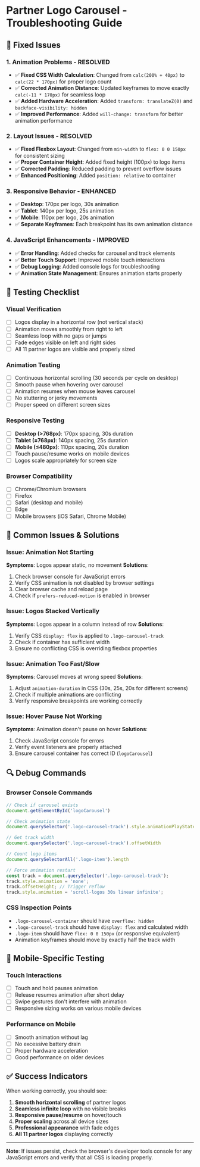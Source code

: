 # Partner Logo Carousel - Troubleshooting Guide

## 🔧 Fixed Issues

### **1. Animation Problems - RESOLVED**
- ✅ **Fixed CSS Width Calculation**: Changed from `calc(200% + 40px)` to `calc(22 * 170px)` for proper logo count
- ✅ **Corrected Animation Distance**: Updated keyframes to move exactly `calc(-11 * 170px)` for seamless loop
- ✅ **Added Hardware Acceleration**: Added `transform: translateZ(0)` and `backface-visibility: hidden`
- ✅ **Improved Performance**: Added `will-change: transform` for better animation performance

### **2. Layout Issues - RESOLVED**
- ✅ **Fixed Flexbox Layout**: Changed from `min-width` to `flex: 0 0 150px` for consistent sizing
- ✅ **Proper Container Height**: Added fixed height (100px) to logo items
- ✅ **Corrected Padding**: Reduced padding to prevent overflow issues
- ✅ **Enhanced Positioning**: Added `position: relative` to container

### **3. Responsive Behavior - ENHANCED**
- ✅ **Desktop**: 170px per logo, 30s animation
- ✅ **Tablet**: 140px per logo, 25s animation  
- ✅ **Mobile**: 110px per logo, 20s animation
- ✅ **Separate Keyframes**: Each breakpoint has its own animation distance

### **4. JavaScript Enhancements - IMPROVED**
- ✅ **Error Handling**: Added checks for carousel and track elements
- ✅ **Better Touch Support**: Improved mobile touch interactions
- ✅ **Debug Logging**: Added console logs for troubleshooting
- ✅ **Animation State Management**: Ensures animation starts properly

## 🧪 Testing Checklist

### **Visual Verification**
- [ ] Logos display in a horizontal row (not vertical stack)
- [ ] Animation moves smoothly from right to left
- [ ] Seamless loop with no gaps or jumps
- [ ] Fade edges visible on left and right sides
- [ ] All 11 partner logos are visible and properly sized

### **Animation Testing**
- [ ] Continuous horizontal scrolling (30 seconds per cycle on desktop)
- [ ] Smooth pause when hovering over carousel
- [ ] Animation resumes when mouse leaves carousel
- [ ] No stuttering or jerky movements
- [ ] Proper speed on different screen sizes

### **Responsive Testing**
- [ ] **Desktop (>768px)**: 170px spacing, 30s duration
- [ ] **Tablet (≤768px)**: 140px spacing, 25s duration
- [ ] **Mobile (≤480px)**: 110px spacing, 20s duration
- [ ] Touch pause/resume works on mobile devices
- [ ] Logos scale appropriately for screen size

### **Browser Compatibility**
- [ ] Chrome/Chromium browsers
- [ ] Firefox
- [ ] Safari (desktop and mobile)
- [ ] Edge
- [ ] Mobile browsers (iOS Safari, Chrome Mobile)

## 🐛 Common Issues & Solutions

### **Issue: Animation Not Starting**
**Symptoms**: Logos appear static, no movement
**Solutions**:
1. Check browser console for JavaScript errors
2. Verify CSS animation is not disabled by browser settings
3. Clear browser cache and reload page
4. Check if `prefers-reduced-motion` is enabled in browser

### **Issue: Logos Stacked Vertically**
**Symptoms**: Logos appear in a column instead of row
**Solutions**:
1. Verify CSS `display: flex` is applied to `.logo-carousel-track`
2. Check if container has sufficient width
3. Ensure no conflicting CSS is overriding flexbox properties

### **Issue: Animation Too Fast/Slow**
**Symptoms**: Carousel moves at wrong speed
**Solutions**:
1. Adjust `animation-duration` in CSS (30s, 25s, 20s for different screens)
2. Check if multiple animations are conflicting
3. Verify responsive breakpoints are working correctly

### **Issue: Hover Pause Not Working**
**Symptoms**: Animation doesn't pause on hover
**Solutions**:
1. Check JavaScript console for errors
2. Verify event listeners are properly attached
3. Ensure carousel container has correct ID (`logoCarousel`)

## 🔍 Debug Commands

### **Browser Console Commands**
```javascript
// Check if carousel exists
document.getElementById('logoCarousel')

// Check animation state
document.querySelector('.logo-carousel-track').style.animationPlayState

// Get track width
document.querySelector('.logo-carousel-track').offsetWidth

// Count logo items
document.querySelectorAll('.logo-item').length

// Force animation restart
const track = document.querySelector('.logo-carousel-track');
track.style.animation = 'none';
track.offsetHeight; // Trigger reflow
track.style.animation = 'scroll-logos 30s linear infinite';
```

### **CSS Inspection Points**
- `.logo-carousel-container` should have `overflow: hidden`
- `.logo-carousel-track` should have `display: flex` and calculated width
- `.logo-item` should have `flex: 0 0 150px` (or responsive equivalent)
- Animation keyframes should move by exactly half the track width

## 📱 Mobile-Specific Testing

### **Touch Interactions**
- [ ] Touch and hold pauses animation
- [ ] Release resumes animation after short delay
- [ ] Swipe gestures don't interfere with animation
- [ ] Responsive sizing works on various mobile devices

### **Performance on Mobile**
- [ ] Smooth animation without lag
- [ ] No excessive battery drain
- [ ] Proper hardware acceleration
- [ ] Good performance on older devices

## ✅ Success Indicators

When working correctly, you should see:
1. **Smooth horizontal scrolling** of partner logos
2. **Seamless infinite loop** with no visible breaks
3. **Responsive pause/resume** on hover/touch
4. **Proper scaling** across all device sizes
5. **Professional appearance** with fade edges
6. **All 11 partner logos** displaying correctly

---

**Note**: If issues persist, check the browser's developer tools console for any JavaScript errors and verify that all CSS is loading properly.
